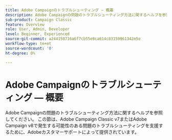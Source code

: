 ```yaml
---
title: Adobe Campaignのトラブルシューティング — 概要
description: Adobe Campaignの問題のトラブルシューティング方法に関するヘルプを参照してください。
sub-product: Campaign Classic
feature: Overview
role: User, Admin, Developer
level: Beginner, Experienced
source-git-commit: a244150716a6f7cb55e9ca614c83159961342e5e
workflow-type: tm+mt
source-wordcount: '0'
ht-degree: 0%

---
```



# Adobe Campaignのトラブルシューティング — 概要

Adobe Campaignの問題のトラブルシューティング方法に関するヘルプを参照してください。 この節は、Adobe Campaign Classic v7またはAdobe Campaign v8で発生する可能性のある問題のトラブルシューティングを支援するために、Adobeカスタマーサポートによって提供されています。
